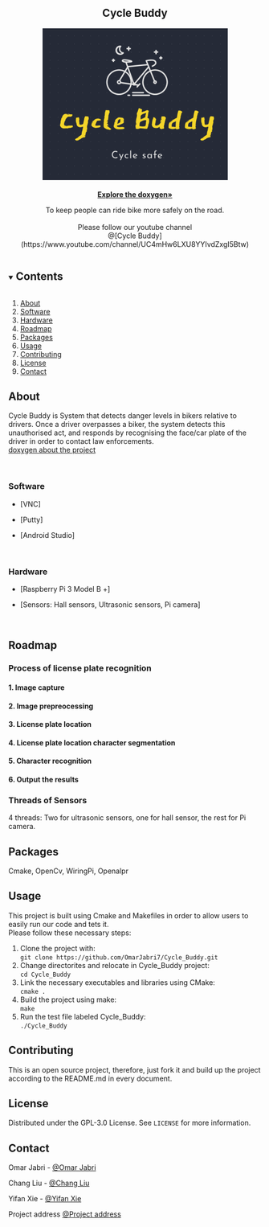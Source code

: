 <h2 align="center">Cycle Buddy</h2>  
<p align="center">
  <a href="https://github.com/OmarJabri7/Cycle_Buddy">
    <img src="https://github.com/Yifan-Xie/Image/blob/Cycle_Buddy/pictures/Logo.png" alt="Logo" >
  </a>
    <br />
    <br />
    <a href="https://omarjabri7.github.io/Cycle_Buddy/"><strong>Explore the doxygen»</strong></a>  
  <p align="center">
    To keep people can ride bike more safely on the road.
    <br />
    <br />
    Please follow our youtube channel  
    <br />
    @[Cycle Buddy](https://www.youtube.com/channel/UC4mHw6LXU8YYIvdZxgI5Btw)
    <br />
</div>

<!-- TOC -->
<details open="open">
  <summary><h2 style="display: inline-block">Contents</h2></summary>
  <ol>
    <li><a href="#about">About</a>
    <li><a href="#software">Software</a></li>
    <li><a href="#hardware">Hardware</a></li>       
    </li>
    <li><a href="#roadmap">Roadmap</a></li>
    <li><a href="#Packages">Packages</a>
    <li><a href="#usage">Usage</a></li>
    <li><a href="#contributing">Contributing</a></li>
    <li><a href="#license">License</a></li>
    <li><a href="#contact">Contact</a></li>
  </ol>
</details>

<!-- Project descirption -->
## About
Cycle Buddy is System that detects danger levels in bikers relative to drivers. Once a driver overpasses a biker, the system detects this unauthorised act, and responds by recognising the face/car plate of the driver in order to contact law enforcements.
<br />
[doxygen about the project](https://omarjabri7.github.io/Cycle_Buddy/)
<br />
<div align="center"> 
<br />  
</div>

### Software
* [VNC]

* [Putty]

* [Android Studio] 
 
<br />

### Hardware
* [Raspberry Pi 3 Model B +]

* [Sensors: Hall sensors, Ultrasonic sensors, Pi camera]

<br />


## Roadmap
### Process of license plate recognition
#### 1. Image capture
#### 2. Image prepreocessing
#### 3. License plate location
#### 4. License plate location character segmentation
#### 5. Character recognition 
#### 6. Output the results

### Threads of Sensors 
4 threads: Two for ultrasonic sensors, one for hall sensor, the rest for Pi camera.

<!-- Getting Started -->
## Packages
Cmake, OpenCv, WiringPi, Openalpr

<!-- Usage -->
## Usage
This project is built using Cmake and Makefiles in order to allow users to easily run our code and tets it.<br/>
Please follow these necessary steps: <br/>
1. Clone the project with: <br/>
`git clone https://github.com/OmarJabri7/Cycle_Buddy.git`<br/>
2. Change directorites and relocate in Cycle_Buddy project: <br/>
`cd Cycle_Buddy`<br/>
3. Link the necessary executables and libraries using CMake: <br/>
`cmake .`<br/>
4. Build the project using make: <br/>
`make`<br/>
5. Run the test file labeled Cycle_Buddy: <br/>
`./Cycle_Buddy`<br/>

<!-- Contributing -->
## Contributing
This is an open source project, therefore, just fork it and build up the project according to the README.md in every document.

<!-- License -->
## License
Distributed under the GPL-3.0 License. See `LICENSE` for more information.

<!-- Contact Info -->
## Contact

Omar Jabri - [@Omar Jabri](https://github.com/OmarJabri7)
<br />

Chang Liu - [@Chang Liu](https://github.com/Cliu1993)
<br />

Yifan Xie - [@Yifan Xie](https://github.com/Yifan-Xie)
<br />

Project address [@Project address](https://github.com/OmarJabri7/Cycle_Buddy)

